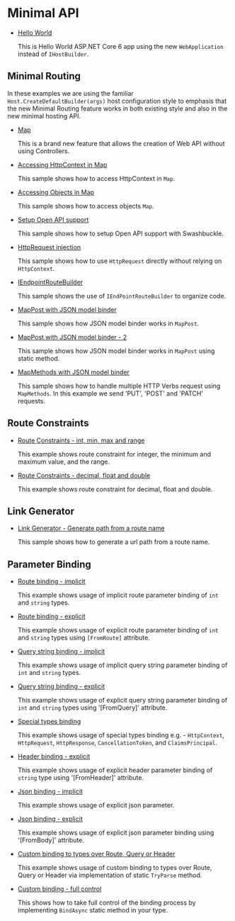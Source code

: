 # Minimal API

* [Hello World](hello-world)
  
  This is Hello World ASP.NET Core 6 app using the new `WebApplication` instead of `IHostBuilder`.

## Minimal Routing

In these examples we are using the familiar `Host.CreateDefaultBuilder(args)` host configuration style to emphasis that the new Minimal Routing feature works in both existing style and also in the new minimal hosting API.

* [Map](map)

  This is a brand new feature that allows the creation of Web API without using Controllers.
  
* [Accessing HttpContext in Map](map-2)

  This sample shows how to access HttpContext in `Map`.

* [Accessing Objects in Map](map-3)

  This sample shows how to access objects `Map`.

* [Setup Open API support](map-4)

  This sample shows how to setup Open API support with Swashbuckle.

* [HttpRequest injection](map-5)

  This sample shows how to use `HttpRequest` directly without relying on `HttpContext`.

* [IEndpointRouteBuilder](map-6)

  This sample shows the use of `IEndPointRouteBuilder` to organize code.

* [MapPost with JSON model binder](map-post)

  This sample shows how JSON model binder works in `MapPost`.

* [MapPost with JSON model binder - 2](map-post-2)

  This sample shows how JSON model binder works in `MapPost` using static method.

* [MapMethods with JSON model binder](map-methods)

  This sample shows how to handle multiple HTTP Verbs request using `MapMethods`. In this example we send 'PUT', 'POST' and 'PATCH' requests.

## Route Constraints

  * [Route Constraints - int, min, max and range](route-constraints-int)
  
    This example shows route constraint for integer, the minimum and maximum value, and the range.

  * [Route Constraints - decimal, float and double](route-constraints-decimal)
    
    This example shows route constraint for decimal, float and double.

## Link Generator

 * [Link Generator - Generate path from a route name](link-generator-path-by-route-name)
    
   This sample shows how to generate a url path from a route name.

## Parameter Binding

 * [Route binding - implicit](parameter-binding-route-implicit)

   This example shows usage of implicit route parameter binding of `int` and `string` types.

 * [Route binding - explicit](parameter-binding-route-explicit)

   This example shows usage of explicit route parameter binding of `int` and `string` types using `[FromRoute]` attribute.

 * [Query string binding - implicit](parameter-binding-query-string-implicit)

   This example shows usage of implicit query string parameter binding of `int` and `string` types.

 * [Query string binding - explicit](parameter-binding-query-string-explicit)

   This example shows usage of explicit query string parameter binding of `int` and `string` types using '[FromQuery]' attribute.

 * [Special types binding](parameter-binding-special-types)

   This example shows usage of special types binding e.g. - `HttpContext`, `HttpRequest`, `HttpResponse`, `CancellationToken`, and `ClaimsPrincipal`.

 * [Header binding - explicit](parameter-binding-header-explicit)

   This example shows usage of explicit header parameter binding of `string` type using '[FromHeader]' attribute.

 * [Json binding - implicit](parameter-binding-json-implicit)

   This example shows usage of explicit json parameter.

 * [Json binding - explicit](parameter-binding-json-explicit)

   This example shows usage of explicit json parameter binding using '[FromBody]' attribute.

 * [Custom binding to types over Route, Query or Header](parameter-binding-custom-try-parse)

   This example shows usage of custom binding to types over Route, Query or Header via implementation of static `TryParse` method.

*  [Custom binding - full control](parameter-binding-custom-bind-async)

   This shows how to take full control of the binding process by implementing `BindAsync` static method in your type.

